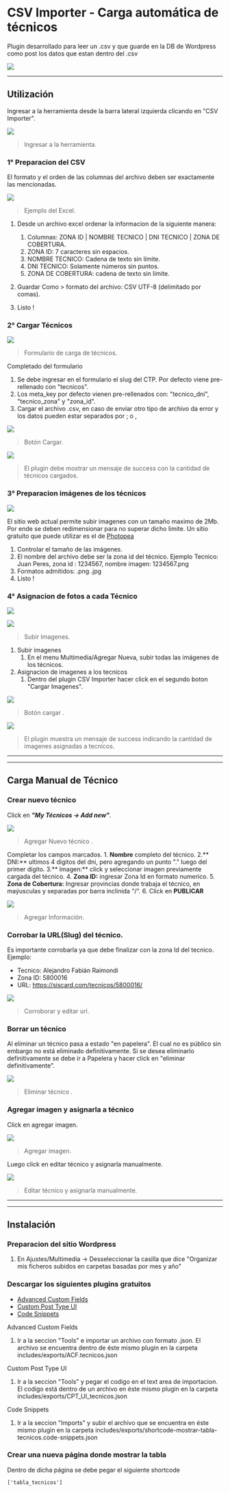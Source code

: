 # CSV Importer - Carga automática de técnicos

Plugin desarrollado para leer un .csv y que guarde en la DB de Wordpress como post los datos que estan dentro del .csv

![](https://siscard.com/wp-content/uploads/csv_importer_dashboard.png)

------------

## Utilización
Ingresar a la herramienta desde la barra lateral izquierda clicando en "CSV Importer".

![](https://siscard.com/wp-content/uploads/csv_importer_ingreso.png)

> Ingresar a la herramienta.

### 1° Preparacion del CSV
El formato y el orden de las columnas del archivo deben ser exactamente las mencionadas.

![](https://siscard.com/wp-content/uploads/example_CSV.png)

> Ejemplo del Excel.

1. Desde un archivo excel ordenar la informacion de la siguiente manera:
	1. Columnas: ZONA ID | NOMBRE TECNICO | DNI TECNICO | ZONA DE COBERTURA. 
	2. ZONA ID: 7 caracteres sin espacios.
	3. NOMBRE TECNICO: Cadena de texto sin límite.
	4. DNI TECNICO: Solamente números sin puntos.
	5. ZONA DE COBERTURA: cadena de texto sin límite.

2. Guardar Como >  formato del archivo: CSV UTF-8 (delimitado por comas).
3. Listo !

### 2° Cargar Técnicos

![](https://siscard.com/wp-content/uploads/csv_importer_form_tecnicos.png)

> Formulario de carga de técnicos.

Completado del formulario
1. Se debe ingresar en el formulario el slug del CTP. Por defecto viene pre-rellenado con "tecnicos".
2. Los meta_key por defecto vienen pre-rellenados con: "tecnico_dni", "tecnico_zona" y "zona_id".
3. Cargar el archivo .csv, en caso de enviar otro tipo de archivo da error  y los datos pueden estar separados por ; o , 

![](https://siscard.com/wp-content/uploads/csv_importer_form_tecnicos_aceptar.png)

> Botón Cargar.

![](https://siscard.com/wp-content/uploads/csv_importer_msj_success_tecnicos.png)

> El plugin debe mostrar un mensaje de success con la cantidad de técnicos cargados.

### 3° Preparacion imágenes de los técnicos

![](https://siscard.com/wp-content/uploads/csv_importer_listado_imagenes.png)


El sitio web actual permite subir imagenes con un tamaño maximo de 2Mb. Por ende se deben redimensionar para no superar dicho limite. Un sitio gratuito que puede utilizar es el de [Photopea](https://www.photopea.com/)
1. Controlar el tamaño de las imágenes. 
2. El nombre del archivo debe ser la zona id del técnico. Ejemplo Tecnico: Juan Peres, zona id : 1234567, nombre imagen: 1234567.png
3. Formatos admitidos: .png .jpg
4. Listo !



### 4° Asignacion de fotos a cada Técnico

![](https://siscard.com/wp-content/uploads/csv_importer_subir_imagenes.png)

![](https://siscard.com/wp-content/uploads/csv_importer_subir_imagenes_2.png)

> Subir Imagenes.



1. Subir imagenes
	1. En el menu Multimedia/Agregar Nueva, subir todas las imágenes de los técnicos.
2. Asignacion de imagenes a los tecnicos
	1. Dentro del plugin CSV Importer hacer click en el segundo boton "Cargar Imagenes". 

![](https://siscard.com/wp-content/uploads/csv_importer_form_imagenes_aceptar.png)

> Botón cargar .


![](https://siscard.com/wp-content/uploads/csv_importer_msj_success_imagenes.png)

> El plugin muestra un mensaje de success indicando la cantidad de imagenes asignadas a tecnicos.


------------
------------

## Carga Manual de Técnico
### Crear nuevo técnico
 Click en ***"My Técnicos -> Add new"***.

![](https://siscard.com/wp-content/uploads/add-new.png)

> Agregar Nuevo técnico .

 Completar los campos marcados.
	1. **Nombre** completo del técnico.
	2.** DNI:** ultimos 4 digitos del dni, pero agregando un punto "." luego del primer dígito.
	3.** Imagen:** click y seleccionar imagen previamente cargada del técnico.
	4. **Zona ID:** ingresar Zona Id en formato numerico.
	5. **Zona de Cobertura:** Ingresar provincias donde trabaja el técnico, en maýusculas y separadas por barra inclinida "/".
	6. Click en **PUBLICAR**

![](https://siscard.com/wp-content/uploads/add-info.png)

> Agregar Información.

### Corrobar la URL(Slug) del técnico.
Es importante corrobarla ya que debe finalizar con la zona Id del tecnico. 
Ejemplo:
- Tecnico: Alejandro Fabián Raimondi
- Zona ID: 5800016
- URL: https://siscard.com/tecnicos/5800016/

![](https://siscard.com/wp-content/uploads/edit-slug.png)

> Corroborar y editar url.

### Borrar un técnico
Al eliminar un técnico pasa a estado "en papelera". El cual no es público sin embargo no está eliminado definitivamente.
Si se desea eliminarlo definitivamente se debe ir a Papelera y hacer click en "eliminar definitivamente".

![](https://siscard.com/wp-content/uploads/delete.png)

> Eliminar técnico .

### Agregar imagen y asignarla a técnico
Click en agregar imagen.

![](https://siscard.com/wp-content/uploads/add-image.png)

> Agregar imagen.

Luego click en editar técnico y asignarla manualmente.

![](https://siscard.com/wp-content/uploads/post-add-image.png)

> Editar técnico y asignarla manualmente.

------------
------------

## Instalación

### Preparacion del sitio Wordpress
1. En Ajustes/Multimedia -> Desseleccionar la casilla que dice "Organizar mis ficheros subidos en carpetas basadas por mes y año"

### Descargar los siguientes plugins gratuitos
- [Advanced Custom Fields](https://wordpress.org/plugins/advanced-custom-fields/ "Advanced Custom Fields")
- [Custom Post Type UI](https://wordpress.org/plugins/custom-post-type-ui/ "Custom Post Type UI")
- [Code Snippets](https://wordpress.org/plugins/code-snippets/ "Code Snippets")

Advanced Custom Fields
1. Ir a la seccion "Tools" e importar un archivo con formato .json. El archivo se encuentra dentro de éste mismo plugin en la carpeta includes/exports/ACF.tecnicos.json

Custom Post Type UI
1. Ir a la seccion "Tools" y pegar el codigo en el text area de importacion. El codigo está dentro de un archivo en éste mismo plugin en la carpeta includes/exports/CPT_UI_tecnicos.json

Code Snippets
1. Ir a la seccion "Imports" y subir el archivo que se encuentra en éste mismo plugin en la carpeta includes/exports/shortcode-mostrar-tabla-tecnicos.code-snippets.json

### Crear una nueva página donde mostrar la tabla
 Dentro de dicha página se debe pegar el siguiente shortcode
```
['tabla_tecnicos']
```